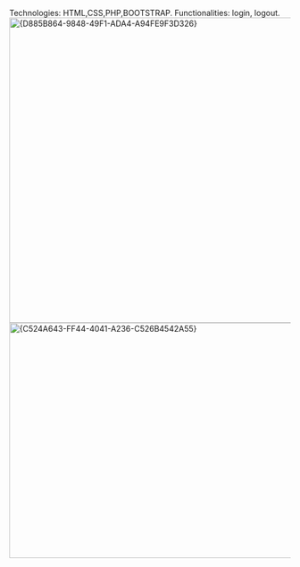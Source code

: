 Technologies: HTML,CSS,PHP,BOOTSTRAP. 
Functionalities: login, logout.
<img width="1012" height="546" alt="{D885B864-9848-49F1-ADA4-A94FE9F3D326}" src="https://github.com/user-attachments/assets/48bcdcb5-68ff-4e9b-813c-0b3bcb0d07f1" />
<img width="916" height="421" alt="{C524A643-FF44-4041-A236-C526B4542A55}" src="https://github.com/user-attachments/assets/f7f04d76-c8ea-4368-bb66-c127a2d65b07" />
